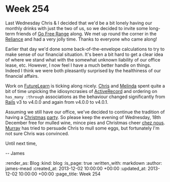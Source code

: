 Week 254
========

Last Wednesday Chris & I decided that we'd be a bit lonely having our monthly drinks with just the two of us, so we decided to invite some long-term friends of [Go Free Range](/) along. We met up round the corner in the [Reliance](http://www.thereliancepub.co.uk/) and had a very jolly time. Thanks to everyone who came along!

Earlier that day we'd done some back-of-the-envelope calculations to try to make sense of our financial situation. It's been a bit hard to get a clear idea of where we stand what with the somewhat unknown liability of our office lease, etc. However, I now feel I have a much better handle on things. Indeed I think we were both pleasantly surprised by the healthiness of our financial affairs.

Work on [FutureLearn](http://futurelearn.com/) is ticking along nicely. [Chris](/chris-roos) and [Melinda](https://twitter.com/mseckington) spent quite a bit of time unpicking the idiosyncrasies of [ActiveRecord](http://api.rubyonrails.org/classes/ActiveRecord/Base.html) and ordering on `has_many :through` associations as the behaviour changed significantly from [Rails](http://rubyonrails.org/) v3 to v4.0.0 and again from v4.0.0 to v4.0.1.

Assuming we still have our office, we've decided to continue the tradition of having a [Christmas](http://lanyrd.com/2011/go-free-ranges-office-warmpocalypse/) [party](http://lanyrd.com/2012/go-free-range-christmas-mullfest/). So please keep the evening of Wednesday, 18th December free for mulled wine, mince pies and Christmas cheer [chez nous](http://lanyrd.com/venues/london/vkwy/). [Murray](https://twitter.com/hlame) has tried to persuade Chris to mull some eggs, but fortunately I'm not sure Chris was convinced.

Until next time,

-- James

:render_as: Blog
:kind: blog
:is_page: true
:written_with: markdown
:author: james-mead
:created_at: 2013-12-02 10:00:00 +00:00
:updated_at: 2013-12-02 10:00:00 +00:00
:page_title: Week 254
